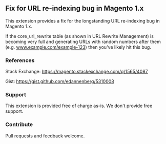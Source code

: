 ## Fix for URL re-indexing bug in Magento 1.x

This extension provides a fix for the longstanding URL re-indexing bug in Magento 1.x.

If the core_url_rewrite table (as shown in URL Rewrite Management) is becoming very full and generating URLs with random numbers after them (e.g. www.example.com/example-123) then you've likely hit this bug. 

### References

Stack Exchange: https://magento.stackexchange.com/q/1565/4087

Gist: https://gist.github.com/edannenberg/5310008

### Support

This extension is provided free of charge as-is. We don't provide free support.

### Contribute

Pull requests and feedback welcome.